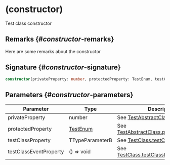 # (constructor)

Test class constructor

## Remarks {#_constructor_-remarks}

Here are some remarks about the constructor

## Signature {#_constructor_-signature}

```typescript
constructor(privateProperty: number, protectedProperty: TestEnum, testClassProperty: TTypeParameterB, testClassEventProperty: () => void);
```

## Parameters {#_constructor_-parameters}

|  Parameter | Type | Description |
|  --- | --- | --- |
|  privateProperty | number | See [TestAbstractClass](docs/simple-suite-test/testabstractclass-class)<!-- -->'s constructor. |
|  protectedProperty | [TestEnum](docs/simple-suite-test/testenum-enum) | See [TestAbstractClass.protectedProperty](docs/simple-suite-test/testabstractclass-protectedproperty-property)<!-- -->. |
|  testClassProperty | TTypeParameterB | See [TestClass.testClassProperty](docs/simple-suite-test/testclass-testclassproperty-property)<!-- -->. |
|  testClassEventProperty | () =&gt; void | See [TestClass.testClassEventProperty](docs/simple-suite-test/testclass-testclasseventproperty-property)<!-- -->. |